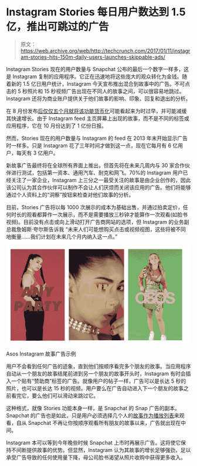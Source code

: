 # Instagram Stories 每日用户数达到 1.5 亿，推出可跳过的广告

> 原文：<https://web.archive.org/web/http://techcrunch.com/2017/01/11/instagram-stories-hits-150m-daily-users-launches-skippable-ads/>

Instagram Stories 现在的用户数量与 Snapchat 公布的最后一个数字一样多，这是 Instagram 复制的应用程序。它正在迅速地将这些庞大的观众转化为金钱。随着新的 1.5 亿日用户统计，Instagram 今天宣布推出混合到故事中的广告。不可点击的 5 秒照片和 15 秒视频广告出现在不同人的故事之间，可以很容易地跳过。Instagram 还将为商业账户提供关于他们故事的影响、印象、回复和退出的分析。

在 8 月份发布[后仅仅五个月就将该功能货币化](https://web.archive.org/web/20230407043521/https://techcrunch.com/2016/08/02/instagram-stories/)可能看起来为时过早，并可能减缓其快速增长。由于 Instagram feed 主页屏幕上出现的故事，而不是不同的标签或应用程序，它在 10 月份达到了 1 亿份日报。

然而，Stories 现在的用户数量与 Instagram 的 feed 在 2013 年末开始显示广告时一样多。只是 Instagram 花了三年时间才做到这一点，现在它每月有 6 亿用户，每天有 3 亿用户。

新故事广告最终将在全球所有界面上推出，但首先将在未来几周内与 30 家合作伙伴进行测试，包括第一资本、通用汽车、耐克和网飞。70%的 Instagram 用户已经关注了一家企业，Instagram 上三分之一最受关注的故事是由企业创作的，因此该公司认为其合作伙伴可以制作不会让人们厌烦而关闭该应用的广告。他们将能够通过个人资料上的“洞察”按钮来检查对他们故事的分析。

目前，Stories 广告将以每 1000 次展示的成本为基础出售，并通过拍卖定价，任何时长的观看都算作一次展示，而不是需要播放三秒钟才能算作一次观看(如脸书视频)。目前没有点击或向上滑动打开广告商网站的选项，但 Instagram 的业务副总裁詹姆斯·夸尔斯告诉我 “未来人们可能想购买点击或视频视图，这些将被不同地衡量……我们计划在未来几个月内纳入这一点。”

![ads-in-stories-asos-stills](img/0cbcc15fb262c858861374390731a2fa.png)

Asos Instagram 故事广告示例

用户不会看到任何广告的迹象，直到他们按顺序看完多个朋友的故事。当应用程序自动从一个朋友的故事结尾前进到另一个朋友的故事开头时，Instagram 有时会插入一个贴有“赞助商”标签的广告。就像用户的帖子一样，广告可以是长达 5 秒的照片，也可以是长达 15 秒的视频。用户要么在广告自动进入下一个朋友的故事之前看完它，要么他们可以滑动来跳过它。

这种格式，就像 Stories 功能本身一样，是 Snapchat 的 Snap 广告的副本。Snapchat 的广告也是如此，只是用户必须选择几个人的[故事作为播放列表](https://web.archive.org/web/20230407043521/https://techcrunch.com/2016/10/07/snapchat-story-playlist/)来观看，自从 Snapchat 不再让你按顺序观看所有朋友的故事以来，广告就出现在中间。

Instagram 本可以等到今年晚些时候 Snapchat 上市时再展示广告。这将使它保持不间断提供故事的优势。但显然，Instagram 认为其故事的增长足够强劲，足以承受广告导致的任何使用量下降，母公司脸书渴望从照片收购中获得更多收入。